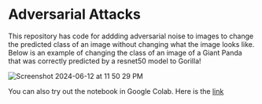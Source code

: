 # Adversarial Attacks

This repository has code for addding adversarial noise to images to change the predicted class of an image without changing what the image looks like. Below is an example of changing the class of an image of a Giant Panda that was correctly predicted by a resnet50 model to Gorilla!

![Screenshot 2024-06-12 at 11 50 29 PM](https://github.com/soham96/adversarial_attacks/assets/18757535/0997528c-a022-44e2-88c9-a0af31b7741c)

You can also try out the notebook in Google Colab. Here is the [link](https://colab.research.google.com/drive/1dhmRRvoonvfgpxgdhTIQ9MkrpAIDYdY1?usp=sharing)
